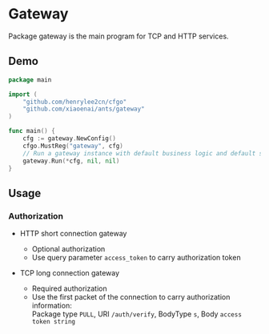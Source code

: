 # Gateway

Package gateway is the main program for TCP and HTTP services.

## Demo

```go
package main

import (
    "github.com/henrylee2cn/cfgo"
    "github.com/xiaoenai/ants/gateway"
)

func main() {
    cfg := gateway.NewConfig()
    cfgo.MustReg("gateway", cfg)
    // Run a gateway instance with default business logic and default socket protocol.
    gateway.Run(*cfg, nil, nil)
}
```

## Usage

### Authorization

- HTTP short connection gateway
    * Optional authorization
    * Use query parameter `access_token` to carry authorization token

- TCP long connection gateway
    * Required authorization
    * Use the first packet of the connection to carry authorization information:<br>Package type `PULL`, URI `/auth/verify`, BodyType `s`, Body `access token string`
